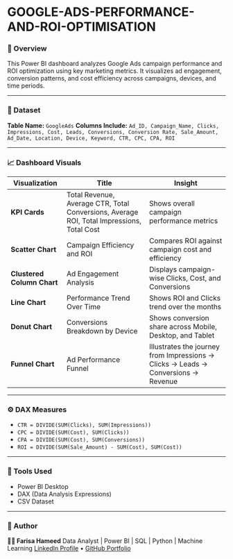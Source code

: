 # GOOGLE-ADS-PERFORMANCE-AND-ROI-OPTIMISATION

### 🚀 Overview

This Power BI dashboard analyzes Google Ads campaign performance and ROI optimization using key marketing metrics. It visualizes ad engagement, conversion patterns, and cost efficiency across campaigns, devices, and time periods.

---

### 🧩 Dataset

**Table Name:** `GoogleAds`
**Columns Include:**
`Ad_ID, Campaign_Name, Clicks, Impressions, Cost, Leads, Conversions, Conversion Rate, Sale_Amount, Ad_Date, Location, Device, Keyword, CTR, CPC, CPA, ROI`

---

### 📈 Dashboard Visuals

| Visualization              | Title                                                                                     | Insight                                                                           |
| -------------------------- | ----------------------------------------------------------------------------------------- | --------------------------------------------------------------------------------- |
| **KPI Cards**              | Total Revenue, Average CTR, Total Conversions, Average ROI, Total Impressions, Total Cost | Shows overall campaign performance metrics                                        |
| **Scatter Chart**          | Campaign Efficiency and ROI                                                               | Compares ROI against campaign cost and efficiency                                 |
| **Clustered Column Chart** | Ad Engagement Analysis                                                                    | Displays campaign-wise Clicks, Cost, and Conversions                              |
| **Line Chart**             | Performance Trend Over Time                                                               | Shows ROI and Clicks trend over the months                                        |
| **Donut Chart**            | Conversions Breakdown by Device                                                           | Shows conversion share across Mobile, Desktop, and Tablet                         |
| **Funnel Chart**           | Ad Performance Funnel                                                                     | Illustrates the journey from Impressions → Clicks → Leads → Conversions → Revenue |

---

### ⚙️ DAX Measures

* `CTR = DIVIDE(SUM(Clicks), SUM(Impressions))`
* `CPC = DIVIDE(SUM(Cost), SUM(Clicks))`
* `CPA = DIVIDE(SUM(Cost), SUM(Conversions))`
* `ROI = DIVIDE(SUM(Sale_Amount) - SUM(Cost), SUM(Cost))`

---

### 🧠 Tools Used

* Power BI Desktop
* DAX (Data Analysis Expressions)
* CSV Dataset

---

### 💼 Author

**👩‍💻 Farisa Hameed**
Data Analyst | Power BI | SQL | Python | Machine Learning
[LinkedIn Profile](#) • [GitHub Portfolio](#)
